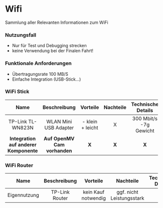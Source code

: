 # Wifi
Sammlung aller Relevanten Informationen zum WiFi

### Nutzungsfall
- Nur für Test und Debugging strecken
- keine Verwendung bei der Finalen Fahrt!

### Funktionale Anforderungen
- Übertragungsrate 100 MB/S
- Einfache Integration (USB-Stick...)




### WiFi Stick
| Name | Beschreibung | Vorteile | Nachteile | Technische Details | Kosten | Link | 
| :--: | :----------: | :------: | :-------: | :----------------: | :----: | :--: |
| TP-Link TL-WN823N | WLAN Mini USB Adapter | - klein + leicht | X | 300 Mbit/s <br> -7g Gewicht | 8,88€ | [Saturn](https://www.saturn.de/de/product/_tp-link-tl-wn823n-n300-1588537.html)
| **Integration auf anderer Komponente** | **Auf OpenMV Cam vorhanden** | **X** | **X** | **X** | **X** | **X** |

### WiFi Router
| Name | Beschreibung | Vorteile | Nachteile | Technische Details | Kosten | Link | 
| :--: | :----------: | :------: | :-------: | :----------------: | :----: | :--: |
| Eigennutzung | TP-Link Router | kein Kauf notwendig | ggf. nicht Leistungsstark | X | X | X |
